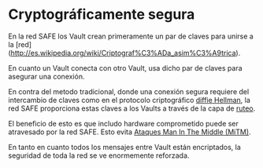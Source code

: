 # Cryptográficamente segura
En la red SAFE los Vault crean primeramente un par de claves para unirse a la [red] (http://es.wikipedia.org/wiki/Criptograf%C3%ADa_asim%C3%A9trica).

En cuanto un Vault conecta con otro Vault, usa dicho par de claves para asegurar una conexión.

En contra del metodo tradicional, donde una conexión segura requiere del intercambio de claves como en el protocolo criptográfico [diffie Hellman](http://es.wikipedia.org/wiki/Diffie-Hellman), la red SAFE proporciona estas claves a los Vaults a través de la capa de [ruteo](https://github.com/maidsafe/MaidSafe-Routing).

El beneficio de esto es que includo hardware comprometido puede ser atravesado por la red SAFE. Esto evita [Ataques Man In The Middle (MiTM)](http://es.wikipedia.org/wiki/Ataque_Man-in-the-middle).

En tanto en cuanto todos los mensajes entre Vault están encriptados, la seguridad de toda la red se ve enormemente reforzada.
